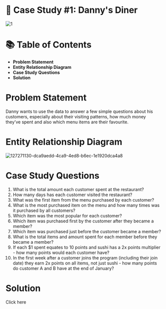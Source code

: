 # 🍜 Case Study #1: Danny's Diner
![1](https://user-images.githubusercontent.com/110742273/210877356-5fa9ee74-b167-4aef-856a-cbb4f1b77803.png)
# 📚 Table of Contents
* **Problem Statement**
* **Entity Relationship Diagram**
* **Case Study Questions**
* **Solution**

# Problem Statement
Danny wants to use the data to answer a few simple questions about his customers, especially about their visiting patterns, how much money they’ve spent and also which menu items are their favourite.
# **Entity Relationship Diagram**
![127271130-dca9aedd-4ca9-4ed8-b6ec-1e1920dca4a8](https://user-images.githubusercontent.com/110742273/210878831-bbec1049-feb6-4890-9a89-b7dd20d182a0.png)

# **Case Study Questions**
1. What is the total amount each customer spent at the restaurant?
2. How many days has each customer visited the restaurant?
3. What was the first item from the menu purchased by each customer?
4. What is the most purchased item on the menu and how many times was it purchased by all customers?
5. Which item was the most popular for each customer?
6. Which item was purchased first by the customer after they became a member?
7. Which item was purchased just before the customer became a member?
8. What is the total items and amount spent for each member before they became a member?
9. If each $1 spent equates to 10 points and sushi has a 2x points multiplier - how many points would each customer have?
10. In the first week after a customer joins the program (including their join date) they earn 2x points on all items, not just sushi - how many points do customer A and B have at the end of January?
# **Solution**
Click here
